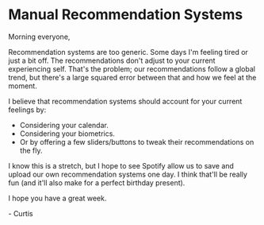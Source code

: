 # Manual Recommendation Systems

Morning everyone,

Recommendation systems are too generic. Some days I'm feeling tired or just a bit off. The recommendations don't adjust to your current experiencing self. That's the problem; our recommendations follow a global trend, but there's a large squared error between that and how we feel at the moment.

I believe that recommendation systems should account for your current feelings by:

- Considering your calendar.
- Considering your biometrics.
- Or by offering a few sliders/buttons to tweak their recommendations on the fly.

I know this is a stretch, but I hope to see Spotify allow us to save and upload our own recommendation systems one day. I think that'll be really fun (and it'll also make for a perfect birthday present).

I hope you have a great week.

\- Curtis